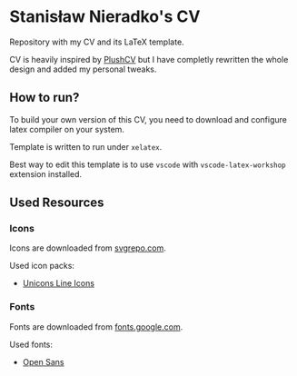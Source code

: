 # Stanisław Nieradko's CV

Repository with my CV and its LaTeX template.

CV is heavily inspired by [PlushCV](https://www.overleaf.com/latex/templates/plushcv/jybpnsftmdkf/) but I have completly rewritten the whole design and added my personal tweaks.

## How to run?

To build your own version of this CV, you need to download and configure latex compiler on your system.

Template is written to run under `xelatex`.

Best way to edit this template is to use `vscode` with `vscode-latex-workshop` extension installed.

## Used Resources

### Icons

Icons are downloaded from [svgrepo.com](https://www.svgrepo.com).

Used icon packs:

- [Unicons Line Icons](https://www.svgrepo.com/collection/unicons-line-icons/1)

### Fonts

Fonts are downloaded from [fonts.google.com](https://fonts.google.com/).

Used fonts:

- [Open Sans](https://fonts.google.com/specimen/Open+Sans)
